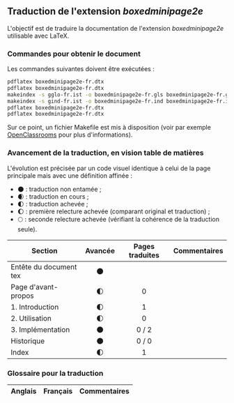 ## Traduction de l'extension *boxedminipage2e*

L'objectif est de traduire la documentation de l'extension *boxedminipage2e* utilisable avec LaTeX. 


### Commandes pour obtenir le document

Les commandes suivantes doivent être exécutées :

```bash
pdflatex boxedminipage2e-fr.dtx
pdflatex boxedminipage2e-fr.dtx
makeindex -s gglo-fr.ist -o boxedminipage2e-fr.gls boxedminipage2e-fr.glo
makeindex -s gind-fr.ist -o boxedminipage2e-fr.ind boxedminipage2e-fr.idx
pdflatex boxedminipage2e-fr.dtx
pdflatex boxedminipage2e-fr.dtx
```

Sur ce point, un fichier Makefile est mis à disposition (voir par exemple [OpenClassrooms](https://openclassrooms.com/courses/compilez-sous-gnu-linux#/id/r-1130480) pour plus d'informations).


### Avancement de la traduction, en vision table de matières

L'évolution est précisée par un code visuel identique à celui de la page principale mais avec une définition affinée :

- :new_moon: : traduction non entamée ;
- :waxing_crescent_moon: : traduction en cours ;
- :first_quarter_moon: : traduction achevée ;
- :waxing_gibbous_moon: : première relecture achevée (comparant original et traduction) ; 
- :full_moon: : seconde relecture achevée (vérifiant la cohérence de la traduction seule).

Section                       | Avancée                | Pages traduites | Commentaires 
----------------------------- | :--------------------: | :-------------: | -------------------------
Entête du document tex        | :new_moon:             |                 |
Page d'avant-propos           | :first_quarter_moon:   | 0               | 
1. Introduction               | :first_quarter_moon:   | 1               |
2. Utilisation                | :first_quarter_moon:   | 0               |
3. Implémentation             | :new_moon:             | 0 / 2           |
Historique                    | :new_moon:             | 0 / 0           |
Index                         | :first_quarter_moon:   | 1               |


### Glossaire pour la traduction

Anglais                | Français                                       | Commentaires 
---------------------- | ---------------------------------------------- | -------------------------------
